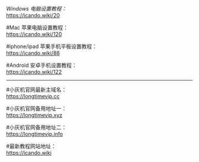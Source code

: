 
*Windows 电脑设置教程：*  
https://icando.wiki/20

#Mac 苹果电脑设置教程：  
https://icando.wiki/120

#iphone/ipad 苹果手机平板设置教程：  
https://icando.wiki/88

#Android 安卓手机设置教程：  
https://icando.wiki/122


---


#小灰机官网最新主域名：  
https://longtimevip.cc

#小灰机官网备用地址一：  
https://longtimevip.xyz

#小灰机官网备用地址二：  
https://longtimevip.info


#最新教程网站地址：  
https://icando.wiki
